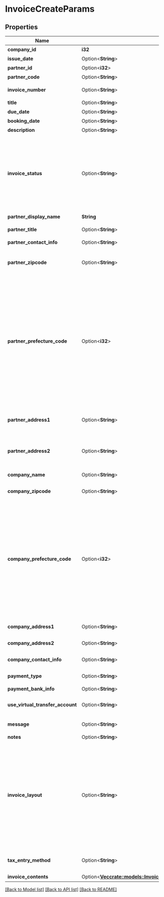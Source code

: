 # InvoiceCreateParams

## Properties

Name | Type | Description | Notes
------------ | ------------- | ------------- | -------------
**company_id** | **i32** | 事業所ID | 
**issue_date** | Option<**String**> | 請求日 (yyyy-mm-dd) | [optional]
**partner_id** | Option<**i32**> | 取引先ID | [optional]
**partner_code** | Option<**String**> | 取引先コード | [optional]
**invoice_number** | Option<**String**> | 請求書番号 (デフォルト: 自動採番されます) | [optional]
**title** | Option<**String**> | タイトル (デフォルト: 請求書) | [optional]
**due_date** | Option<**String**> | 期日 (yyyy-mm-dd) | [optional]
**booking_date** | Option<**String**> | 売上計上日 | [optional]
**description** | Option<**String**> | 概要 | [optional]
**invoice_status** | Option<**String**> | 請求書ステータス<br> <ul>   <li>draft: 下書き (デフォルト)</li>   <li>(廃止予定) issue: 発行 (送付待ち (unsubmitted) と同じです。)</li>   <li>unsubmitted: 送付待ち</li>   <li>submitted: 送付済み</li> </ul> issue, unsubmitted, submitted は請求書承認ワークフローを利用している場合は指定できません。  | [optional]
**partner_display_name** | **String** | 請求書に表示する取引先名 | 
**partner_title** | Option<**String**> | 敬称（御中、様、(空白)の3つから選択） | 
**partner_contact_info** | Option<**String**> | 取引先担当者名 | [optional]
**partner_zipcode** | Option<**String**> | 取引先郵便番号 (デフォルトはpartner_idもしくはpartner_codeで指定された取引先設定情報が補完されます) | [optional]
**partner_prefecture_code** | Option<**i32**> | 取引先都道府県コード（0:北海道、1:青森、2:岩手、3:宮城、4:秋田、5:山形、6:福島、7:茨城、8:栃木、9:群馬、10:埼玉、11:千葉、12:東京、13:神奈川、14:新潟、15:富山、16:石川、17:福井、18:山梨、19:長野、20:岐阜、21:静岡、22:愛知、23:三重、24:滋賀、25:京都、26:大阪、27:兵庫、28:奈良、29:和歌山、30:鳥取、31:島根、32:岡山、33:広島、34:山口、35:徳島、36:香川、37:愛媛、38:高知、39:福岡、40:佐賀、41:長崎、42:熊本、43:大分、44:宮崎、45:鹿児島、46:沖縄) (デフォルトはpartner_idもしくはpartner_codeで指定された取引先設定情報が補完されます) | [optional]
**partner_address1** | Option<**String**> | 取引先市区町村・番地 (デフォルトはpartner_idもしくはpartner_codeで指定された取引先設定情報が補完されます) | [optional]
**partner_address2** | Option<**String**> | 取引先建物名・部屋番号など (デフォルトはpartner_idもしくはpartner_codeで指定された取引先設定情報が補完されます) | [optional]
**company_name** | Option<**String**> | 事業所名 (デフォルトは事業所設定情報が補完されます) | [optional]
**company_zipcode** | Option<**String**> | 郵便番号 (デフォルトは事業所設定情報が補完されます) | [optional]
**company_prefecture_code** | Option<**i32**> | 都道府県コード（0:北海道、1:青森、2:岩手、3:宮城、4:秋田、5:山形、6:福島、7:茨城、8:栃木、9:群馬、10:埼玉、11:千葉、12:東京、13:神奈川、14:新潟、15:富山、16:石川、17:福井、18:山梨、19:長野、20:岐阜、21:静岡、22:愛知、23:三重、24:滋賀、25:京都、26:大阪、27:兵庫、28:奈良、29:和歌山、30:鳥取、31:島根、32:岡山、33:広島、34:山口、35:徳島、36:香川、37:愛媛、38:高知、39:福岡、40:佐賀、41:長崎、42:熊本、43:大分、44:宮崎、45:鹿児島、46:沖縄) (デフォルトは事業所設定情報が補完されます) | [optional]
**company_address1** | Option<**String**> | 市区町村・番地 (デフォルトは事業所設定情報が補完されます) | [optional]
**company_address2** | Option<**String**> | 建物名・部屋番号など (デフォルトは事業所設定情報が補完されます) | [optional]
**company_contact_info** | Option<**String**> | 事業所担当者名 (デフォルトは請求書テンプレート情報が補完されます) | [optional]
**payment_type** | Option<**String**> | 支払方法 (振込: transfer, 引き落とし: direct_debit) | [optional]
**payment_bank_info** | Option<**String**> | 支払口座 | [optional]
**use_virtual_transfer_account** | Option<**String**> | 振込専用口座の利用(利用しない: not_use(デフォルト), 利用する: use) | [optional]
**message** | Option<**String**> | メッセージ (デフォルト: 下記の通りご請求申し上げます。) | [optional]
**notes** | Option<**String**> | 備考 | [optional]
**invoice_layout** | Option<**String**> | 請求書レイアウト * `default_classic` - レイアウト１/クラシック (デフォルト)  * `standard_classic` - レイアウト２/クラシック  * `envelope_classic` - 封筒１/クラシック  * `carried_forward_standard_classic` - レイアウト３（繰越金額欄あり）/クラシック  * `carried_forward_envelope_classic` - 封筒２（繰越金額欄あり）/クラシック  * `default_modern` - レイアウト１/モダン  * `standard_modern` - レイアウト２/モダン  * `envelope_modern` - 封筒/モダン | [optional]
**tax_entry_method** | Option<**String**> | 請求書の消費税計算方法(inclusive: 内税表示, exclusive: 外税表示 (デフォルト)) | [optional]
**invoice_contents** | Option<[**Vec<crate::models::InvoiceCreateParamsInvoiceContentsInner>**](invoiceCreateParams_invoice_contents_inner.md)> | 請求内容 | [optional]

[[Back to Model list]](../README.md#documentation-for-models) [[Back to API list]](../README.md#documentation-for-api-endpoints) [[Back to README]](../README.md)


